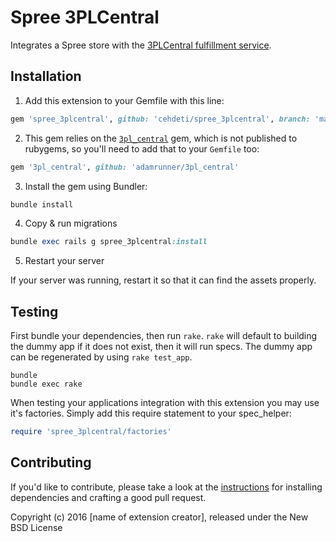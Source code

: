 Spree 3PLCentral
================

Integrates a Spree store with the [3PLCentral fulfillment service](http://3plcentral.com).

## Installation

1. Add this extension to your Gemfile with this line:
  ```ruby
  gem 'spree_3plcentral', github: 'cehdeti/spree_3plcentral', branch: 'master'
  ```

2. This gem relies on the [`3pl_central`](https://github.com/adamrunner/3pl_central) gem, which is not published to rubygems, so you'll need to add that to your `Gemfile` too:
  ```ruby
  gem '3pl_central', github: 'adamrunner/3pl_central'
  ```

3. Install the gem using Bundler:
  ```ruby
  bundle install
  ```

4. Copy & run migrations
  ```ruby
  bundle exec rails g spree_3plcentral:install
  ```

5. Restart your server

  If your server was running, restart it so that it can find the assets properly.

## Testing

First bundle your dependencies, then run `rake`. `rake` will default to building the dummy app if it does not exist, then it will run specs. The dummy app can be regenerated by using `rake test_app`.

```shell
bundle
bundle exec rake
```

When testing your applications integration with this extension you may use it's factories.
Simply add this require statement to your spec_helper:

```ruby
require 'spree_3plcentral/factories'
```


## Contributing

If you'd like to contribute, please take a look at the
[instructions](CONTRIBUTING.md) for installing dependencies and crafting a good
pull request.

Copyright (c) 2016 [name of extension creator], released under the New BSD License
